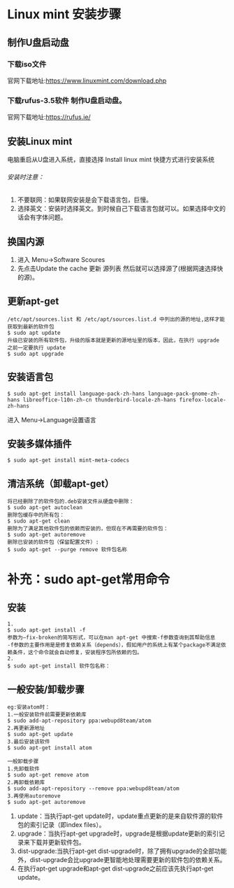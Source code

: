# Linux mint 安装步骤
## 制作U盘启动盘
### 下载iso文件
官网下载地址:https://www.linuxmint.com/download.php
### 下载rufus-3.5软件 制作U盘启动盘。
官网下载地址:https://rufus.ie/
## 安装Linux mint
电脑重启从U盘进入系统，直接选择 Install linux mint 快捷方式进行安装系统
###### 安装时注意：
1. 不要联网：如果联网安装是会下载语言包，巨慢。
2. 选择英文：安装时选择英文。到时候自己下载语言包就可以。如果选择中文的话会有字体问题。
## 换国内源
1. 进入 Menu->Software Scoures
2. 先点击Update the cache 更新 源列表 然后就可以选择源了(根据网速选择快的源)。
## 更新apt-get 
```
/etc/apt/sources.list 和 /etc/apt/sources.list.d 中列出的源的地址,这样才能获取到最新的软件包
$ sudo apt update 
升级已安装的所有软件包，升级的版本就是更新的源地址里的版本，因此，在执行 upgrade 之前一定要执行 update
$ sudo apt upgrade
```
## 安装语言包
```
$ sudo apt-get install language-pack-zh-hans language-pack-gnome-zh-hans libreoffice-l10n-zh-cn thunderbird-locale-zh-hans firefox-locale-zh-hans
```
进入 Menu->Language设置语言

## 安装多媒体插件
```
$ sudo apt-get install mint-meta-codecs
```
## 清洁系统（卸载apt-get）
```
将已经删除了的软件包的.deb安装文件从硬盘中删除： 
$ sudo apt-get autoclean 
删除包缓存中的所有包： 
$ sudo apt-get clean 
删除为了满足其他软件包的依赖而安装的，但现在不再需要的软件包： 
$ sudo apt-get autoremove 
删除已安装的软件包（保留配置文件）:
$ sudo apt-get --purge remove 软件包名称
```
# 补充：sudo apt-get常用命令
## 安装
```
1.
$ sudo apt-get install -f
参数为–fix-broken的简写形式，可以在man apt-get 中搜索-f参数查询到其帮助信息
-f参数的主要作用是是修复依赖关系（depends），假如用户的系统上有某个package不满足依赖条件，这个命令就会自动修复，安装程序包所依赖的包。
2.
$ sudo apt-get install 软件包名称：
```
##  一般安装/卸载步骤
```
eg:安装atom时：
1.一般安装软件前需要更新依赖库
$ sudo add-apt-repository ppa:webupd8team/atom
2.再更新源地址
$ sudo apt-get update
3.最后安装该软件
$ sudo apt-get install atom

一般卸载步骤
1.先卸载软件
$ sudo apt-get remove atom
2.再卸载依赖库
$ sudo add-apt-repository --remove ppa:webupd8team/atom
3.再使用autoremove
$ sudo apt-get autoremove
```
1. update：当执行apt-get update时，update重点更新的是来自软件源的软件包的索引记录（即index files）。
2. upgrade：当执行apt-get upgrade时，upgrade是根据update更新的索引记录来下载并更新软件包。
3. dist-upgrade:当执行apt-get dist-upgrade时，除了拥有upgrade的全部功能外，dist-upgrade会比upgrade更智能地处理需要更新的软件包的依赖关系。
4. 在执行apt-get upgrade和apt-get dist-upgrade之前应该先执行apt-get update。
